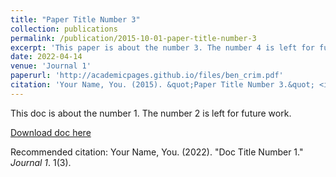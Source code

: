 ```yaml
---
title: "Paper Title Number 3"
collection: publications
permalink: /publication/2015-10-01-paper-title-number-3
excerpt: 'This paper is about the number 3. The number 4 is left for future work.'
date: 2022-04-14
venue: 'Journal 1'
paperurl: 'http://academicpages.github.io/files/ben_crim.pdf'
citation: 'Your Name, You. (2015). &quot;Paper Title Number 3.&quot; <i>Journal 1</i>. 1(3).'
---
```

This doc is about the number 1. The number 2 is left for future work.

[Download doc here](http://academicpages.github.io/files/ben_crim.pdf)

Recommended citation: Your Name, You. (2022). "Doc Title Number 1." <i>Journal 1</i>. 1(3).
